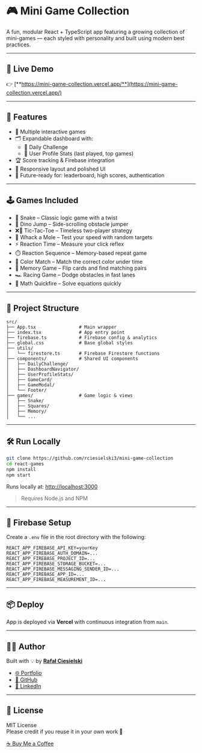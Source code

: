 # 🎮 Mini Game Collection

A fun, modular React + TypeScript app featuring a growing collection of mini-games — each styled with personality and built using modern best practices.

---

## 🚀 Live Demo

👉 [**https://mini-game-collection.vercel.app/**](https://mini-game-collection.vercel.app/)

---

## 🧠 Features

- 🧩 Multiple interactive games
- 🗂️ Expandable dashboard with:
  - 🎯 Daily Challenge
  - 👤 User Profile Stats (last played, top games)
- 🏆 Score tracking & Firebase integration
- 📱 Responsive layout and polished UI
- 💾 Future-ready for: leaderboard, high scores, authentication

---

## 🕹️ Games Included

- 🐍 Snake – Classic logic game with a twist
- 🦖 Dino Jump – Side-scrolling obstacle jumper
- ❌🔵 Tic-Tac-Toe – Timeless two-player strategy
- 🔨 Whack a Mole – Test your speed with random targets
- ⚡ Reaction Time – Measure your click reflex
- ⏱️ Reaction Sequence – Memory-based repeat game
- 🎨 Color Match – Match the correct color under time
- 🧠 Memory Game – Flip cards and find matching pairs
- 🏎️ Racing Game – Dodge obstacles in fast lanes
- 🧮 Math Quickfire – Solve equations quickly

---

## 📁 Project Structure

```
src/
├── App.tsx                # Main wrapper
├── index.tsx              # App entry point
├── firebase.ts            # Firebase config & analytics
├── global.css             # Base global styles
├── utils/
│   └── firestore.ts       # Firebase Firestore functions
├── components/            # Shared UI components
│   ├── DailyChallenge/
│   ├── DashboardNavigator/
│   ├── UserProfileStats/
│   ├── GameCard/
│   ├── GameModal/
│   └── Footer/
├── games/                 # Game logic & views
│   ├── Snake/
│   ├── Squares/
│   ├── Memory/
│   └── ...
```

---

## 🛠️ Run Locally

```bash
git clone https://github.com/rciesielski3/mini-game-collection
cd react-games
npm install
npm start
```

Runs locally at: [http://localhost:3000](http://localhost:3000)

> Requires Node.js and NPM

---

## 🔐 Firebase Setup

Create a `.env` file in the root directory with the following:

```env
REACT_APP_FIREBASE_API_KEY=yourKey
REACT_APP_FIREBASE_AUTH_DOMAIN=...
REACT_APP_FIREBASE_PROJECT_ID=...
REACT_APP_FIREBASE_STORAGE_BUCKET=...
REACT_APP_FIREBASE_MESSAGING_SENDER_ID=...
REACT_APP_FIREBASE_APP_ID=...
REACT_APP_FIREBASE_MEASUREMENT_ID=...
```

---

## 📦 Deploy

App is deployed via **Vercel** with continuous integration from `main`.

---

## 🧑‍💻 Author

Built with 💡 by [**Rafał Ciesielski**](https://github.com/rciesielski3)

- [🌐 Portfolio](https://rciesielski3.github.io/portfolio/)
- [🐙 GitHub](https://github.com/rciesielski3)
- [🔗 LinkedIn](https://www.linkedin.com/in/rafa%C5%82-ciesielski-820309100/)

---

## 📄 License

MIT License  
Please credit if you reuse it in your own work 🙌

[☕ Buy Me a Coffee](https://buycoffee.to/adateo)
